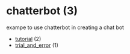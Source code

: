 # chatterbot (3)
exampe to use chatterbot in creating a chat bot

+ [tutorial](tutorial/README.md) (2)
+ [trial_and_error](trial_and_error/README.md) (1)
